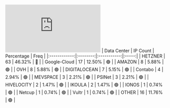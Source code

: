 ![Diagramm](https://github.com/obajay/StateSync-snapshots/blob/main/Projects/Umee/1/README.md)
| Data Center | IP Count | Percentage | Freq |
|:------------:|:--------:|:-----------:|:-----:|
| HETZNER | 63 | 46.32% | 🔴 |
| Google-Cloud | 17 | 12.50% | 🟢 |
| AMAZON | 8 | 5.88% | 🟢 |
| OVH | 8 | 5.88% | 🟢 |
| DIGITALOCEAN | 7 | 5.15% | 🟢 |
| Contabo | 4 | 2.94% | 🟢 |
| MEVSPACE | 3 | 2.21% | 🟢 |
| PSINet | 3 | 2.21% | 🟢 |
| HIVELOCITY | 2 | 1.47% | 🟢 |
| IKOULA | 2 | 1.47% | 🟢 |
| IONOS | 1 | 0.74% | 🟢 |
| Netcup | 1 | 0.74% | 🟢 |
| Vultr | 1 | 0.74% | 🟢 |
| OTHER | 16 | 11.76% | 🟢 |